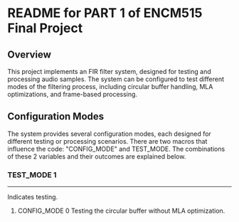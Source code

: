 # README for PART 1 of ENCM515 Final Project

## Overview

This project implements an FIR filter system, designed for testing and processing audio samples. 
The system can be configured to test different modes of the filtering process, including circular buffer handling, MLA optimizations, and frame-based processing.


## Configuration Modes
The system provides several configuration modes, each designed for different testing or processing scenarios.
There are two macros that influence the code: "CONFIG_MODE" and TEST_MODE. The combinations of these 2 variables
and their outcomes are explained below.

### TEST_MODE 1
---
Indicates testing.
1. CONFIG_MODE 0
Testing the circular buffer without MLA optimization.

